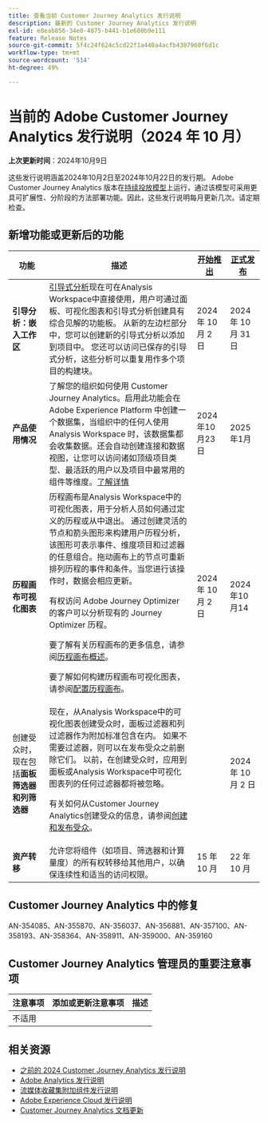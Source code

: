 ```yaml
---
title: 查看当前 Customer Journey Analytics 发行说明
description: 最新的 Customer Journey Analytics 发行说明
exl-id: e8eab856-34e0-4875-b441-b1e680b9e111
feature: Release Notes
source-git-commit: 5f4c24f624c5cd22f1a440a4acfb4307960f6d1c
workflow-type: tm+mt
source-wordcount: '514'
ht-degree: 49%

---
```


# 当前的 Adobe Customer Journey Analytics 发行说明（2024 年 10 月）

**上次更新时间**：2024年10月9日

这些发行说明涵盖2024年10月2日至2024年10月22日的发行期。 Adobe Customer Journey Analytics 版本在[持续投放模型](releases.md)上运行，通过该模型可采用更具可扩展性、分阶段的方法部署功能。因此，这些发行说明每月更新几次。请定期检查。

## 新增功能或更新后的功能

| 功能 | 描述 | [开始推出](releases.md) | [正式发布](releases.md) |
| ----------- | ---------- | ------- | ---- |
| **引导分析：嵌入工作区** | [引导式分析](https://experienceleague.adobe.com/zh-hans/docs/analytics-platform/using/guided-analysis/overview)现在可在Analysis Workspace中直接使用，用户可通过面板、可视化图表和引导式分析创建具有综合见解的功能板。 从新的左边栏部分中，您可以创建新的引导式分析以添加到项目中。 您还可以访问已保存的引导式分析，这些分析可以重复用作多个项目的构建块。 | 2024 年 10 月 2 日 | 2024 年 10 月 31 日 |
| **产品使用情况** | 了解您的组织如何使用 Customer Journey Analytics。启用此功能会在 Adobe Experience Platform 中创建一个数据集，当组织中的任何人使用 Analysis Workspace 时，该数据集都会收集数据。还会自动创建连接和数据视图，让您可以访问诸如顶级项目类型、最活跃的用户以及项目中最常用的组件等维度。[了解详情](https://experienceleague.adobe.com/en/docs/analytics-platform/using/tools/product-usage/usage-overview) | 2024年10月23日 | 2025年1月 |
| **历程画布可视化图表** | 历程画布是Analysis Workspace中的可视化图表，用于分析人员如何通过定义的历程或从中退出。 通过创建灵活的节点和箭头图形来构建用户历程分析，该图形可表示事件、维度项目和过滤器的任意组合。拖动画布上的节点可重新排列历程的事件和条件。当您进行该操作时，数据会相应更新。<p>有权访问 Adobe Journey Optimizer 的客户可以分析现有的 Journey Optimizer 历程。<p>要了解有关历程画布的更多信息，请参阅[历程画布概述](https://experienceleague.adobe.com/en/docs/analytics-platform/using/cja-workspace/visualizations/journey-canvas/journey-canvas)。<p>要了解如何构建历程画布可视化图表，请参阅[配置历程画布](https://experienceleague.adobe.com/en/docs/analytics-platform/using/cja-workspace/visualizations/journey-canvas/configure-journey-canvas)。 | 2024 年 10 月 2 日 | 2024年10月14 |
| 创建受众时，现在包括&#x200B;**面板筛选器和列筛选器** | 现在，从Analysis Workspace中的可视化图表创建受众时，面板过滤器和列过滤器作为附加标准包含在内。 如果不需要过滤器，则可以在发布受众之前删除它们。 以前，在创建受众时，应用到面板或Analysis Workspace中可视化图表列的任何过滤器都将被忽略。<p>有关如何从Customer Journey Analytics创建受众的信息，请参阅[创建和发布受众](https://experienceleague.adobe.com/zh-hans/docs/analytics-platform/using/cja-components/audiences/publish)。 |  | 2024 年 10 月 2 日 |
| **资产转移** | 允许您将组件（如项目、筛选器和计算量度）的所有权转移给其他用户，以确保连续性和适当的访问权限。 | 15 年 10 月 | 22 年 10 月 |

## Customer Journey Analytics 中的修复

AN-354085、AN-355870、AN-356037、AN-356881、AN-357100、AN-358193、AN-358364、AN-358911、AN-359000、AN-359160

## Customer Journey Analytics 管理员的重要注意事项

| 注意事项 | 添加或更新注意事项 | 描述 |
| --- | --- | --- |
| 不适用 | | |


## 相关资源

* [之前的 2024 Customer Journey Analytics 发行说明](/help/release-notes/2024.md)
* [Adobe Analytics 发行说明](https://experienceleague.adobe.com/docs/analytics/release-notes/latest.html?lang=zh-hans)
* [流媒体收藏集附加组件发行说明](https://experienceleague.adobe.com/docs/media-analytics/using/additional-resources/release-notes.html?lang=zh-hans)
* [Adobe Experience Cloud 发行说明](https://experienceleague.adobe.com/docs/release-notes/experience-cloud/current.html?lang=zh-hans)
* [Customer Journey Analytics 文档更新](/help/release-notes/doc-changes.md)
